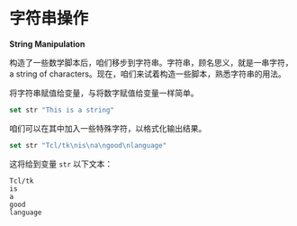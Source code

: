 # 字符串操作

**String Manipulation**

构造了一些数学脚本后，咱们移步到字符串。字符串，顾名思义，就是一串字符，a string of characters。现在，咱们来试着构造一些脚本，熟悉字符串的用法。


将字符串赋值给变量，与将数字赋值给变量一样简单。

```tcl
set str "This is a string"
```

咱们可以在其中加入一些特殊字符，以格式化输出结果。

```tcl
set str "Tcl/tk\nis\na\ngood\nlanguage"
```

这将给到变量 `str` 以下文本：

```console
Tcl/tk
is
a
good
language
```


